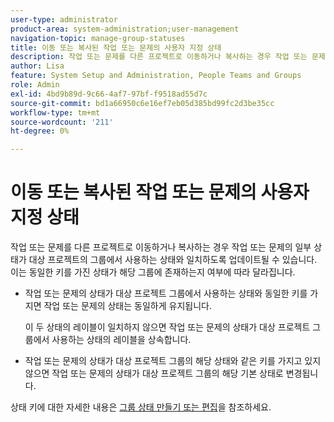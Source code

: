 ```yaml
---
user-type: administrator
product-area: system-administration;user-management
navigation-topic: manage-group-statuses
title: 이동 또는 복사된 작업 또는 문제의 사용자 지정 상태
description: 작업 또는 문제를 다른 프로젝트로 이동하거나 복사하는 경우 작업 또는 문제의 일부 상태가 대상 프로젝트의 그룹에서 사용하는 상태와 일치하도록 업데이트될 수 있습니다.
author: Lisa
feature: System Setup and Administration, People Teams and Groups
role: Admin
exl-id: 4bd9b89d-9c66-4af7-97bf-f9518ad55d7c
source-git-commit: bd1a66950c6e16ef7eb05d385bd99fc2d3be35cc
workflow-type: tm+mt
source-wordcount: '211'
ht-degree: 0%

---
```


# 이동 또는 복사된 작업 또는 문제의 사용자 지정 상태

작업 또는 문제를 다른 프로젝트로 이동하거나 복사하는 경우 작업 또는 문제의 일부 상태가 대상 프로젝트의 그룹에서 사용하는 상태와 일치하도록 업데이트될 수 있습니다. 이는 동일한 키를 가진 상태가 해당 그룹에 존재하는지 여부에 따라 달라집니다.

* 작업 또는 문제의 상태가 대상 프로젝트 그룹에서 사용하는 상태와 동일한 키를 가지면 작업 또는 문제의 상태는 동일하게 유지됩니다.

  이 두 상태의 레이블이 일치하지 않으면 작업 또는 문제의 상태가 대상 프로젝트 그룹에서 사용하는 상태의 레이블을 상속합니다.

* 작업 또는 문제의 상태가 대상 프로젝트 그룹의 해당 상태와 같은 키를 가지고 있지 않으면 작업 또는 문제의 상태가 대상 프로젝트 그룹의 해당 기본 상태로 변경됩니다.

상태 키에 대한 자세한 내용은 [그룹 상태 만들기 또는 편집](../../../administration-and-setup/manage-groups/manage-group-statuses/create-or-edit-a-group-status.md)을 참조하세요.
